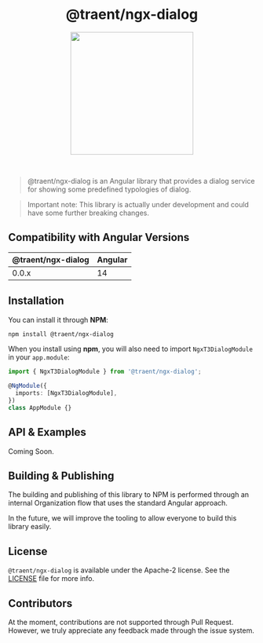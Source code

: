 <h1 align="center">
  @traent/ngx-dialog
</h1>

<p align="center">
  <img width="250px" height="auto" src="https://traent.com/wp-content/uploads/2022/07/logo-color.svg">
</p>

<br />

> @traent/ngx-dialog is an Angular library that provides a dialog service for showing some predefined typologies of dialog.


> Important note: This library is actually under development and could have some further breaking changes.

## Compatibility with Angular Versions

| @traent/ngx-dialog | Angular        |
| ------------------ | -------------- |
| 0.0.x              | 14             |


## Installation

You can install it through **NPM**:

```bash
npm install @traent/ngx-dialog
```

When you install using **npm**, you will also need to import `NgxT3DialogModule` in your `app.module`:

```typescript
import { NgxT3DialogModule } from '@traent/ngx-dialog';

@NgModule({
  imports: [NgxT3DialogModule],
})
class AppModule {}
```

## API & Examples

Coming Soon.

## Building & Publishing

The building and publishing of this library to NPM is performed through an internal Organization flow that uses the standard Angular approach.

In the future, we will improve the tooling to allow everyone to build this library easily.

## License

`@traent/ngx-dialog` is available under the Apache-2 license. See the [LICENSE](./LICENSE) file for more info.

## Contributors

At the moment, contributions are not supported through Pull Request.
However, we truly appreciate any feedback made through the issue system.
